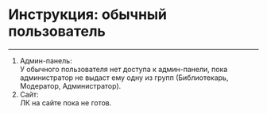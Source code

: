# Инструкция: обычный пользователь
***
1. Админ-панель:\
У обычного пользователя нет доступа к админ-панели, пока администратор не выдаст ему одну из групп (Библиотекарь, Модератор, Администратор).
2. Сайт:\
ЛК на сайте пока не готов.
